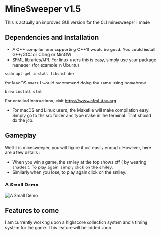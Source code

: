 # MineSweeper v1.5
This is actually an improved GUI version for the CLI minesweeper I made

## Dependencies and Installation
* A C++ compiler, one supporting C++11 would be good. You could install G++/GCC or Clang or MinGW
* SFML libraries/API. For linux users this is easy, simply use your package manager, (for example in Ubuntu)
```shell
sudo apt-get install libsfml-dev
```
for MacOS users I would recommend doing the same using homebrew. 
```shell
brew install sfml
```
For detailed instructions, visit https://www.sfml-dev.org
* For macOS and Linux users, the Makefile will make compilation easy. Simply go to the src folder and type make in the terminal. That should do the job.
## Gameplay
Well it is minesweeper, you will figure it out easily enough. However, here are a few details :
* When you win a game, the smiley at the top shows off ( by wearing shades ). To play again, simply click on the smiley.
* Similarly when you lose, to play again click on the smiley.

### A Small Demo
![A Small Demo](https://drive.google.com/file/d/1I5e3ONF1u1HcBeTpLZKVLYyI9AB6ZY9q/view?usp=sharing)

## Features to come
I am currently working upon a highscore collection system and a timing system for the game. This feature will be added soon.
